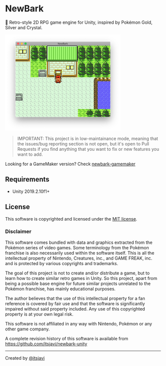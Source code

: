 # NewBark
🌳 Retro-style 2D RPG game engine for Unity, inspired by Pokémon Gold, Silver and Crystal.

![screenshot](Assets/Graphics/Images/screenshot.png)

> IMPORTANT: This project is in low-maintainance mode, meaning that the issues/bug reporting section is not open, but it's open to Pull Requests if you find anything that you want to fix or new features you want to add.

Looking for a GameMaker version? Check [newbark-gamemaker](https://github.com/itsjavi/newbark-gamemaker)

## Requirements

- Unity 2019.2.10f1+


## License

This software is copyrighted and licensed under the 
[MIT license](https://github.com/itsjavi/newbark-unity/LICENSE).

### Disclaimer

This software comes bundled with data and graphics extracted from the
Pokémon series of video games. Some terminology from the Pokémon franchise is
also necessarily used within the software itself. This is all the intellectual
property of Nintendo, Creatures, inc., and GAME FREAK, inc. and is protected by
various copyrights and trademarks.

The goal of this project is not to create and/or distribute a game, but to learn
how to create similar retro games in Unity. So this project, apart from being a possible
base engine for future similar projects unrelated to the Pokémon franchise,
has mainly educational purposes.

The author believes that the use of this intellectual property for a fan reference
is covered by fair use and that the software is significantly impaired without said
property included. Any use of this copyrighted property is at your own legal risk.

This software is not affiliated in any way with Nintendo,
Pokémon or any other game company.

A complete revision history of this software is available from
https://github.com/itsjavi/newbark-unity

---


Created by [@itsjavi](https://github.com/itsjavi)
